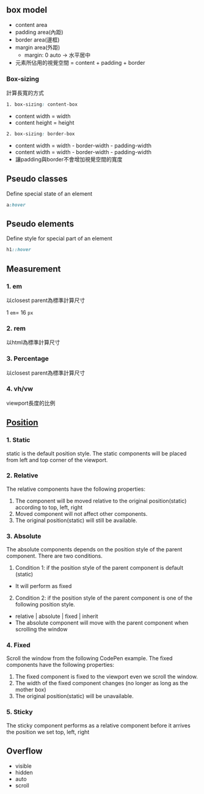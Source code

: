 ## box model

- content area
- padding area(內距)
- border area(邊框)
- margin area(外距)
    - margin: 0 auto → 水平居中
- 元素所佔用的視覺空間 = content + padding + border

### Box-sizing

計算長寬的方式

```css
1. box-sizing: content-box
```

- content width = width
- content height = height

```css
2. box-sizing: border-box 
```

- content width = width - border-width - padding-width
- content width = width - border-width - padding-width
- 讓padding與border不會增加視覺空間的寬度

## Pseudo classes

Define special state of an element

```css
a:hover
```

## Pseudo elements

Define style for special part of an element

```css
h1::hover
```

## Measurement

### 1. em

以closest parent為標準計算尺寸

1 `em`= 16 `px`

### 2. rem

以html為標準計算尺寸

### 3. Percentage

以closest parent為標準計算尺寸

### 4. vh/vw

viewport長度的比例

## [Position](https://dev.to/jenhsuan/day-31-of-100daysofcode-review-css-position-4ba5)
### 1. Static
static is the default position style. The static components will be placed from left and top corner of the viewport.

### 2. Relative
The relative components have the following properties:

1. The component will be moved relative to the original position(static) according to top, left, right
2. Moved component will not affect other components.
3. The original position(static) will still be available.

### 3. Absolute
The absolute components depends on the position style of the parent component. There are two conditions.

1. Condition 1: if the position style of the parent component is default (static)
* It will perform as fixed

2. Condition 2: if the position style of the parent component is one of the following position style.
* relative | absolute | fixed | inherit
* The absolute component will move with the parent component when scrolling the window

### 4. Fixed
Scroll the window from the following CodePen example. The fixed components have the following properties:

1. The fixed component is fixed to the viewport even we scroll the window.
2. The width of the fixed component changes (no longer as long as the mother box)
3. The original position(static) will be unavailable.

### 5. Sticky
The sticky component performs as a relative component before it arrives the position we set top, left, right

## Overflow
* visible
* hidden
* auto
* scroll